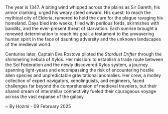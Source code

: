 
The year is 1347.  A biting wind whipped across the plains as Sir Gareth, his armor clanking, urged his weary steed onward.  His quest: to reach the mythical city of Eldoria, rumored to hold the cure for the plague ravaging his homeland.  Days bled into weeks, filled with perilous fords, skirmishes with bandits, and the ever-present threat of starvation.  Each sunrise brought a renewed determination to reach his goal, a testament to the unwavering human spirit in the face of daunting adversity and the unknown landscapes of the medieval world.

Centuries later, Captain Eva Rostova piloted the *Stardust Drifter* through the shimmering nebula of Xylos.  Her mission: to establish a trade route between the Sol Federation and the newly discovered Xylos system, a journey spanning light-years and encompassing the risk of encountering hostile alien species and unpredictable gravitational anomalies.  Her crew, a motley collection of expert navigators, xenolinguists, and engineers, faced challenges far beyond the comprehension of medieval travelers, but their shared dream of interstellar connectivity fueled their courageous voyage across the vast expanse of the galaxy.

~ By Hozmi - 09 February 2025
